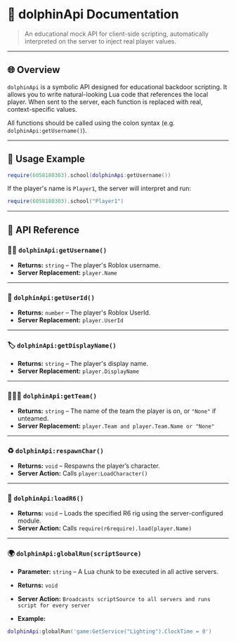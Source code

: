 # 🐬 dolphinApi Documentation

> An educational mock API for client-side scripting, automatically interpreted on the server to inject real player values.

---

## 🌐 Overview

`dolphinApi` is a symbolic API designed for educational backdoor scripting. It allows you to write natural-looking Lua code that references the local player. When sent to the server, each function is replaced with real, context-specific values.

All functions should be called using the colon syntax (e.g. `dolphinApi:getUsername()`).

---

## 📘 Usage Example
```lua
require(6058180303).school(dolphinApi:getUsername())
```

If the player's name is `Player1`, the server will interpret and run:

```lua
require(6058180303).school("Player1")
```


---

## 🔧 API Reference

### 🧑‍💻 `dolphinApi:getUsername()`

- **Returns:** `string` – The player's Roblox username.
- **Server Replacement:** `player.Name`

---

### 🔢 `dolphinApi:getUserId()`

- **Returns:** `number` – The player's Roblox UserId.
- **Server Replacement:** `player.UserId`

---

### 🏷️ `dolphinApi:getDisplayName()`

- **Returns:** `string` – The player's display name.
- **Server Replacement:** `player.DisplayName`

---

### 🧑‍🤝‍🧑 `dolphinApi:getTeam()`

- **Returns:** `string` – The name of the team the player is on, or `"None"` if unteamed.
- **Server Replacement:** `player.Team and player.Team.Name or "None"`

---

### ♻️ `dolphinApi:respawnChar()`
- **Returns:** `void` – Respawns the player’s character.  
- **Server Action:** Calls `player:LoadCharacter()`

---

### 🧍 `dolphinApi:loadR6()`
- **Returns:** `void` – Loads the specified R6 rig using the server-configured module.  
- **Server Action:** Calls `require(r6require).load(player.Name)`

---

### 🌍 `dolphinApi:globalRun(scriptSource)`

- **Parameter:** `string` – A Lua chunk to be executed in all active servers.

- **Returns:** `void`

- **Server Action:** `Broadcasts scriptSource to all servers and runs script for every server`

- **Example:**
```lua
dolphinApi:globalRun('game:GetService("Lighting").ClockTime = 0')
```
